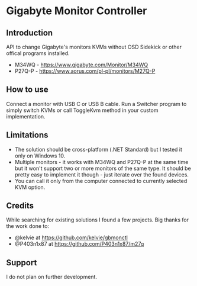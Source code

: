 # Gigabyte Monitor Controller

## Introduction

API to change Gigabyte's monitors KVMs without OSD Sidekick or other offical programs installed.

 - M34WQ - https://www.gigabyte.com/Monitor/M34WQ
 - P27Q-P - https://www.aorus.com/pl-pl/monitors/M27Q-P

## How to use

Connect a monitor with USB C or USB B cable. Run a Switcher program to simply switch KVMs or call ToggleKvm method in your custom implementation.

## Limitations

- The solution should be cross-platform (.NET Standard) but I tested it only on Windows 10. 
- Multiple monitors - it works with M34WQ and P27Q-P at the same time but it won't support two or more monitors of the same type. It should be pretty easy to implement it though - just iterate over the found devices.
- You can call it only from the computer connected to currently selected KVM option.

## Credits

While searching for existing solutions I found a few projects. Big thanks for the work done to:
- @kelvie at https://github.com/kelvie/gbmonctl
- @P403n1x87 at https://github.com/P403n1x87/m27q


## Support

I do not plan on further development.
